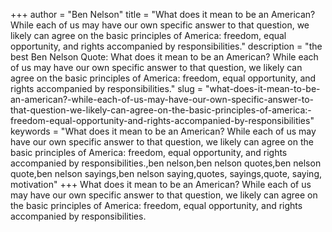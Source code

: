 +++
author = "Ben Nelson"
title = "What does it mean to be an American? While each of us may have our own specific answer to that question, we likely can agree on the basic principles of America: freedom, equal opportunity, and rights accompanied by responsibilities."
description = "the best Ben Nelson Quote: What does it mean to be an American? While each of us may have our own specific answer to that question, we likely can agree on the basic principles of America: freedom, equal opportunity, and rights accompanied by responsibilities."
slug = "what-does-it-mean-to-be-an-american?-while-each-of-us-may-have-our-own-specific-answer-to-that-question-we-likely-can-agree-on-the-basic-principles-of-america:-freedom-equal-opportunity-and-rights-accompanied-by-responsibilities"
keywords = "What does it mean to be an American? While each of us may have our own specific answer to that question, we likely can agree on the basic principles of America: freedom, equal opportunity, and rights accompanied by responsibilities.,ben nelson,ben nelson quotes,ben nelson quote,ben nelson sayings,ben nelson saying,quotes, sayings,quote, saying, motivation"
+++
What does it mean to be an American? While each of us may have our own specific answer to that question, we likely can agree on the basic principles of America: freedom, equal opportunity, and rights accompanied by responsibilities.
